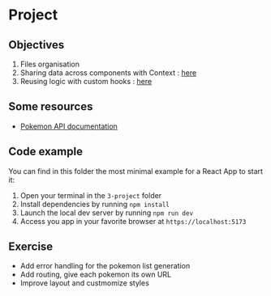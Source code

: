 # Project

## Objectives

1. Files organisation
2. Sharing data across components with Context : [here](https://react.dev/learn/passing-data-deeply-with-context)
3. Reusing logic with custom hooks : [here](https://react.dev/learn/reusing-logic-with-custom-hooks)

## Some resources

- [Pokemon API documentation](https://pokeapi.co/)

## Code example

You can find in this folder the most minimal example for a React App to start it:

1. Open your terminal in the `3-project` folder
2. Install dependencies by running `npm install`
3. Launch the local dev server by running `npm run dev`
4. Access you app in your favorite browser at `https://localhost:5173`

## Exercise

- Add error handling for the pokemon list generation
- Add routing, give each pokemon its own URL
- Improve layout and custmomize styles
